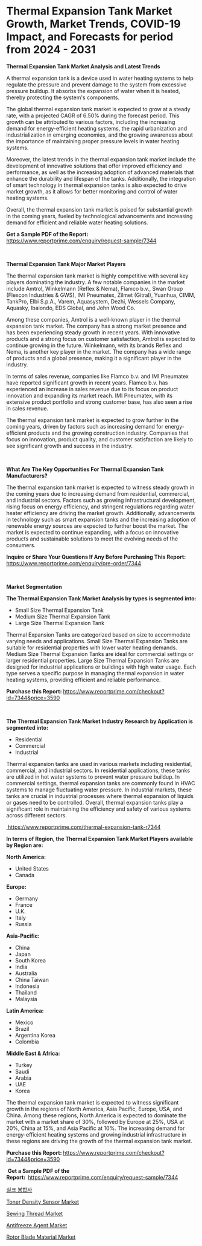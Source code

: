 <p><h1>Thermal Expansion Tank Market Growth, Market Trends, COVID-19 Impact, and Forecasts for period from 2024 - 2031</h1></p><p><strong>Thermal Expansion Tank Market Analysis and Latest Trends</strong></p>
<p><p>A thermal expansion tank is a device used in water heating systems to help regulate the pressure and prevent damage to the system from excessive pressure buildup. It absorbs the expansion of water when it is heated, thereby protecting the system's components.</p><p>The global thermal expansion tank market is expected to grow at a steady rate, with a projected CAGR of 6.50% during the forecast period. This growth can be attributed to various factors, including the increasing demand for energy-efficient heating systems, the rapid urbanization and industrialization in emerging economies, and the growing awareness about the importance of maintaining proper pressure levels in water heating systems.</p><p>Moreover, the latest trends in the thermal expansion tank market include the development of innovative solutions that offer improved efficiency and performance, as well as the increasing adoption of advanced materials that enhance the durability and lifespan of the tanks. Additionally, the integration of smart technology in thermal expansion tanks is also expected to drive market growth, as it allows for better monitoring and control of water heating systems.</p><p>Overall, the thermal expansion tank market is poised for substantial growth in the coming years, fueled by technological advancements and increasing demand for efficient and reliable water heating solutions.</p></p>
<p><strong>Get a Sample PDF of the Report:&nbsp;</strong> <a href="https://www.reportprime.com/enquiry/request-sample/7344">https://www.reportprime.com/enquiry/request-sample/7344</a></p>
<p>&nbsp;</p>
<p><strong>Thermal Expansion Tank Major Market Players</strong></p>
<p><p>The thermal expansion tank market is highly competitive with several key players dominating the industry. A few notable companies in the market include Amtrol, Winkelmann (Reflex & Nema), Flamco b.v., Swan Group (Flexcon Industries & GWS), IMI Pneumatex, Zilmet (Gitral), Yuanhua, CIMM, TankPro, Elbi S.p.A., Varem, Aquasystem, Dezhi, Wessels Company, Aquasky, Ibaiondo, EDS Global, and John Wood Co.</p><p>Among these companies, Amtrol is a well-known player in the thermal expansion tank market. The company has a strong market presence and has been experiencing steady growth in recent years. With innovative products and a strong focus on customer satisfaction, Amtrol is expected to continue growing in the future. Winkelmann, with its brands Reflex and Nema, is another key player in the market. The company has a wide range of products and a global presence, making it a significant player in the industry.</p><p>In terms of sales revenue, companies like Flamco b.v. and IMI Pneumatex have reported significant growth in recent years. Flamco b.v. has experienced an increase in sales revenue due to its focus on product innovation and expanding its market reach. IMI Pneumatex, with its extensive product portfolio and strong customer base, has also seen a rise in sales revenue.</p><p>The thermal expansion tank market is expected to grow further in the coming years, driven by factors such as increasing demand for energy-efficient products and the growing construction industry. Companies that focus on innovation, product quality, and customer satisfaction are likely to see significant growth and success in the industry.</p></p>
<p>&nbsp;</p>
<p><strong>What Are The Key Opportunities For Thermal Expansion Tank Manufacturers?</strong></p>
<p><p>The thermal expansion tank market is expected to witness steady growth in the coming years due to increasing demand from residential, commercial, and industrial sectors. Factors such as growing infrastructural development, rising focus on energy efficiency, and stringent regulations regarding water heater efficiency are driving the market growth. Additionally, advancements in technology such as smart expansion tanks and the increasing adoption of renewable energy sources are expected to further boost the market. The market is expected to continue expanding, with a focus on innovative products and sustainable solutions to meet the evolving needs of the consumers.</p></p>
<p><strong>Inquire or Share Your Questions If Any Before Purchasing This Report:</strong> <a href="https://www.reportprime.com/enquiry/pre-order/7344">https://www.reportprime.com/enquiry/pre-order/7344</a></p>
<p>&nbsp;</p>
<p><strong>Market Segmentation</strong></p>
<p><strong>The Thermal Expansion Tank Market Analysis by types is segmented into:</strong></p>
<p><ul><li>Small Size Thermal Expansion Tank</li><li>Medium Size Thermal Expansion Tank</li><li>Large Size Thermal Expansion Tank</li></ul></p>
<p><p>Thermal Expansion Tanks are categorized based on size to accommodate varying needs and applications. Small Size Thermal Expansion Tanks are suitable for residential properties with lower water heating demands. Medium Size Thermal Expansion Tanks are ideal for commercial settings or larger residential properties. Large Size Thermal Expansion Tanks are designed for industrial applications or buildings with high water usage. Each type serves a specific purpose in managing thermal expansion in water heating systems, providing efficient and reliable performance.</p></p>
<p><strong>Purchase this Report:&nbsp;</strong><a href="https://www.reportprime.com/checkout?id=7344&price=3590">https://www.reportprime.com/checkout?id=7344&price=3590</a></p>
<p>&nbsp;</p>
<p><strong>The Thermal Expansion Tank Market Industry Research by Application is segmented into:</strong></p>
<p><ul><li>Residential</li><li>Commercial</li><li>Industrial</li></ul></p>
<p><p>Thermal expansion tanks are used in various markets including residential, commercial, and industrial sectors. In residential applications, these tanks are utilized in hot water systems to prevent water pressure buildup. In commercial settings, thermal expansion tanks are commonly found in HVAC systems to manage fluctuating water pressure. In industrial markets, these tanks are crucial in industrial processes where thermal expansion of liquids or gases need to be controlled. Overall, thermal expansion tanks play a significant role in maintaining the efficiency and safety of various systems across different sectors.</p></p>
<p><a href="https://www.reportprime.com/thermal-expansion-tank-r7344">&nbsp;https://www.reportprime.com/thermal-expansion-tank-r7344</a></p>
<p><strong>In terms of Region, the Thermal Expansion Tank Market Players available by Region are:</strong></p>
<p>
    <p> <strong> North America: </strong>
        <ul>
            <li>United States</li>
            <li>Canada</li>
        </ul>
        </p> 
    <p> <strong> Europe: </strong>
        <ul>
            <li>Germany</li>
            <li>France</li>
            <li>U.K.</li>
            <li>Italy</li>
            <li>Russia</li>
        </ul>
        </p> 
    <p> <strong> Asia-Pacific: </strong>
        <ul>
            <li>China</li>
            <li>Japan</li>
            <li>South Korea</li>
            <li>India</li>
            <li>Australia</li>
            <li>China Taiwan</li>
            <li>Indonesia</li>
            <li>Thailand</li>
            <li>Malaysia</li>
        </ul>
        </p> 
    <p> <strong> Latin America: </strong>
        <ul>
            <li>Mexico</li>
            <li>Brazil</li>
            <li>Argentina Korea</li>
            <li>Colombia</li>
        </ul>
        </p> 
    <p> <strong> Middle East & Africa: </strong>
        <ul>
            <li>Turkey</li>
            <li>Saudi</li>
            <li>Arabia</li>
            <li>UAE</li>
            <li>Korea</li>
        </ul>
    </p>
    </p>
<p><p>The thermal expansion tank market is expected to witness significant growth in the regions of North America, Asia Pacific, Europe, USA, and China. Among these regions, North America is expected to dominate the market with a market share of 30%, followed by Europe at 25%, USA at 20%, China at 15%, and Asia Pacific at 10%. The increasing demand for energy-efficient heating systems and growing industrial infrastructure in these regions are driving the growth of the thermal expansion tank market.</p></p>
<p><strong>Purchase this Report: </strong><a href="https://www.reportprime.com/checkout?id=7344&price=3590">https://www.reportprime.com/checkout?id=7344&price=3590</a></p>
<p>&nbsp;<strong>Get a Sample PDF of the Report:&nbsp;&nbsp;</strong><a href="https://www.reportprime.com/enquiry/request-sample/7344">https://www.reportprime.com/enquiry/request-sample/7344</a></p>
<p><strong></strong></p>
<p><p><a href="https://github.com/iansanftyord09878/Market-Research-Report-List-1/blob/main/523062922816.md">실크 봉합사</a></p><p><a href="https://github.com/jsmusil/Market-Research-Report-List-2/blob/main/toner-density-sensor-market.md">Toner Density Sensor Market</a></p><p><a href="https://www.linkedin.com/pulse/sewing-thread-market-size-trends-growth-outlook-forecasted-7lmuc?trackingId=yHtauzUW6CObKXyZlb8m%2FQ%3D%3D">Sewing Thread Market</a></p><p><a href="https://issuu.com/reportprime-2/docs/antifreeze-agent-market-size-2030.pptx">Antifreeze Agent Market</a></p><p><a href="https://issuu.com/reportprime-2/docs/rotor-blade-material-market-size-2030.pptx">Rotor Blade Material Market</a></p></p>